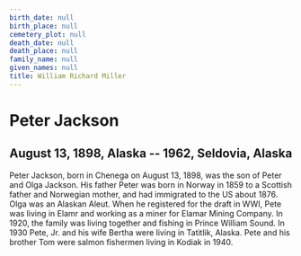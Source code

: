 ```yaml
---
birth_date: null
birth_place: null
cemetery_plot: null
death_date: null
death_place: null
family_name: null
given_names: null
title: William Richard Miller
---
```


# Peter Jackson

## August 13, 1898, Alaska -- 1962, Seldovia, Alaska

Peter Jackson, born in Chenega on August 13, 1898, was the son of Peter
and Olga Jackson. His father Peter was born in Norway in 1859 to a
Scottish father and Norwegian mother, and had immigrated to the US about
1876. Olga was an Alaskan Aleut. When he registered for the draft in
WWI, Pete was living in Elamr and working as a miner for Elamar Mining
Company. In 1920, the family was living together and fishing in Prince
William Sound. In 1930 Pete, Jr. and his wife Bertha were living in
Tatitlik, Alaska. Pete and his brother Tom were salmon fishermen living
in Kodiak in 1940.
